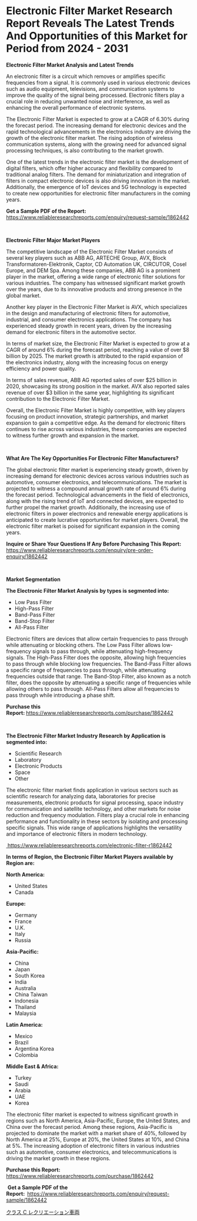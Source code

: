 <p><h1>Electronic Filter Market Research Report Reveals The Latest Trends And Opportunities of this Market for Period from 2024 - 2031</h1></p><p><strong>Electronic Filter Market Analysis and Latest Trends</strong></p>
<p><p>An electronic filter is a circuit which removes or amplifies specific frequencies from a signal. It is commonly used in various electronic devices such as audio equipment, televisions, and communication systems to improve the quality of the signal being processed. Electronic filters play a crucial role in reducing unwanted noise and interference, as well as enhancing the overall performance of electronic systems.</p><p>The Electronic Filter Market is expected to grow at a CAGR of 6.30% during the forecast period. The increasing demand for electronic devices and the rapid technological advancements in the electronics industry are driving the growth of the electronic filter market. The rising adoption of wireless communication systems, along with the growing need for advanced signal processing techniques, is also contributing to the market growth.</p><p>One of the latest trends in the electronic filter market is the development of digital filters, which offer higher accuracy and flexibility compared to traditional analog filters. The demand for miniaturization and integration of filters in compact electronic devices is also driving innovation in the market. Additionally, the emergence of IoT devices and 5G technology is expected to create new opportunities for electronic filter manufacturers in the coming years.</p></p>
<p><strong>Get a Sample PDF of the Report:&nbsp;</strong> <a href="https://www.reliableresearchreports.com/enquiry/request-sample/1862442">https://www.reliableresearchreports.com/enquiry/request-sample/1862442</a></p>
<p>&nbsp;</p>
<p><strong>Electronic Filter Major Market Players</strong></p>
<p><p>The competitive landscape of the Electronic Filter Market consists of several key players such as ABB AG, ARTECHE Group, AVX, Block Transformatoren-Elektronik, Captor, CD Automation UK, CIRCUTOR, Cosel Europe, and DEM Spa. Among these companies, ABB AG is a prominent player in the market, offering a wide range of electronic filter solutions for various industries. The company has witnessed significant market growth over the years, due to its innovative products and strong presence in the global market.</p><p>Another key player in the Electronic Filter Market is AVX, which specializes in the design and manufacturing of electronic filters for automotive, industrial, and consumer electronics applications. The company has experienced steady growth in recent years, driven by the increasing demand for electronic filters in the automotive sector.</p><p>In terms of market size, the Electronic Filter Market is expected to grow at a CAGR of around 6% during the forecast period, reaching a value of over $8 billion by 2025. The market growth is attributed to the rapid expansion of the electronics industry, along with the increasing focus on energy efficiency and power quality.</p><p>In terms of sales revenue, ABB AG reported sales of over $25 billion in 2020, showcasing its strong position in the market. AVX also reported sales revenue of over $3 billion in the same year, highlighting its significant contribution to the Electronic Filter Market.</p><p>Overall, the Electronic Filter Market is highly competitive, with key players focusing on product innovation, strategic partnerships, and market expansion to gain a competitive edge. As the demand for electronic filters continues to rise across various industries, these companies are expected to witness further growth and expansion in the market.</p></p>
<p>&nbsp;</p>
<p><strong>What Are The Key Opportunities For Electronic Filter Manufacturers?</strong></p>
<p><p>The global electronic filter market is experiencing steady growth, driven by increasing demand for electronic devices across various industries such as automotive, consumer electronics, and telecommunications. The market is projected to witness a compound annual growth rate of around 6% during the forecast period. Technological advancements in the field of electronics, along with the rising trend of IoT and connected devices, are expected to further propel the market growth. Additionally, the increasing use of electronic filters in power electronics and renewable energy applications is anticipated to create lucrative opportunities for market players. Overall, the electronic filter market is poised for significant expansion in the coming years.</p></p>
<p><strong>Inquire or Share Your Questions If Any Before Purchasing This Report:</strong> <a href="https://www.reliableresearchreports.com/enquiry/pre-order-enquiry/1862442">https://www.reliableresearchreports.com/enquiry/pre-order-enquiry/1862442</a></p>
<p>&nbsp;</p>
<p><strong>Market Segmentation</strong></p>
<p><strong>The Electronic Filter Market Analysis by types is segmented into:</strong></p>
<p><ul><li>Low Pass Filter</li><li>High-Pass Filter</li><li>Band-Pass Filter</li><li>Band-Stop Filter</li><li>All-Pass Filter</li></ul></p>
<p><p>Electronic filters are devices that allow certain frequencies to pass through while attenuating or blocking others. The Low Pass Filter allows low-frequency signals to pass through, while attenuating high-frequency signals. The High-Pass Filter does the opposite, allowing high frequencies to pass through while blocking low frequencies. The Band-Pass Filter allows a specific range of frequencies to pass through, while attenuating frequencies outside that range. The Band-Stop Filter, also known as a notch filter, does the opposite by attenuating a specific range of frequencies while allowing others to pass through. All-Pass Filters allow all frequencies to pass through while introducing a phase shift.</p></p>
<p><strong>Purchase this Report:&nbsp;</strong><a href="https://www.reliableresearchreports.com/purchase/1862442">https://www.reliableresearchreports.com/purchase/1862442</a></p>
<p>&nbsp;</p>
<p><strong>The Electronic Filter Market Industry Research by Application is segmented into:</strong></p>
<p><ul><li>Scientific Research</li><li>Laboratory</li><li>Electronic Products</li><li>Space</li><li>Other</li></ul></p>
<p><p>The electronic filter market finds application in various sectors such as scientific research for analyzing data, laboratories for precise measurements, electronic products for signal processing, space industry for communication and satellite technology, and other markets for noise reduction and frequency modulation. Filters play a crucial role in enhancing performance and functionality in these sectors by isolating and processing specific signals. This wide range of applications highlights the versatility and importance of electronic filters in modern technology.</p></p>
<p><a href="https://www.reliableresearchreports.com/electronic-filter-r1862442">&nbsp;https://www.reliableresearchreports.com/electronic-filter-r1862442</a></p>
<p><strong>In terms of Region, the Electronic Filter Market Players available by Region are:</strong></p>
<p>
    <p> <strong> North America: </strong>
        <ul>
            <li>United States</li>
            <li>Canada</li>
        </ul>
        </p> 
    <p> <strong> Europe: </strong>
        <ul>
            <li>Germany</li>
            <li>France</li>
            <li>U.K.</li>
            <li>Italy</li>
            <li>Russia</li>
        </ul>
        </p> 
    <p> <strong> Asia-Pacific: </strong>
        <ul>
            <li>China</li>
            <li>Japan</li>
            <li>South Korea</li>
            <li>India</li>
            <li>Australia</li>
            <li>China Taiwan</li>
            <li>Indonesia</li>
            <li>Thailand</li>
            <li>Malaysia</li>
        </ul>
        </p> 
    <p> <strong> Latin America: </strong>
        <ul>
            <li>Mexico</li>
            <li>Brazil</li>
            <li>Argentina Korea</li>
            <li>Colombia</li>
        </ul>
        </p> 
    <p> <strong> Middle East & Africa: </strong>
        <ul>
            <li>Turkey</li>
            <li>Saudi</li>
            <li>Arabia</li>
            <li>UAE</li>
            <li>Korea</li>
        </ul>
    </p>
    </p>
<p><p>The electronic filter market is expected to witness significant growth in regions such as North America, Asia-Pacific, Europe, the United States, and China over the forecast period. Among these regions, Asia-Pacific is projected to dominate the market with a market share of 40%, followed by North America at 25%, Europe at 20%, the United States at 10%, and China at 5%. The increasing adoption of electronic filters in various industries such as automotive, consumer electronics, and telecommunications is driving the market growth in these regions.</p></p>
<p><strong>Purchase this Report: </strong><a href="https://www.reliableresearchreports.com/purchase/1862442">https://www.reliableresearchreports.com/purchase/1862442</a></p>
<p>&nbsp;<strong>Get a Sample PDF of the Report:&nbsp;&nbsp;</strong><a href="https://www.reliableresearchreports.com/enquiry/request-sample/1862442">https://www.reliableresearchreports.com/enquiry/request-sample/1862442</a></p>
<p><strong></strong></p>
<p><p><a href="https://github.com/SantosDicki04/Market-Research-Report-List-1/blob/main/330823521664.md">クラス C レクリエーション車両</a></p></p>